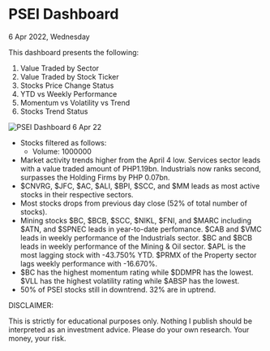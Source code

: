 # PSEI Dashboard
6 Apr 2022, Wednesday

This dashboard presents the following:
1. Value Traded by Sector
2. Value Traded by Stock Ticker
3. Stocks Price Change Status
4. YTD vs Weekly Performance
5. Momentum vs Volatility vs Trend
6. Stocks Trend Status

![PSEI Dashboard 6 Apr 22](https://user-images.githubusercontent.com/103119533/162154267-7839030d-58d6-4663-881c-2d135c29e60c.PNG)


- Stocks filtered as follows:
  - Volume: 1000000
- Market activity trends higher from the April 4 low. Services sector leads with a value traded amount of PHP1.19bn. Industrials now ranks second, surpasses the Holding Firms by PHP 0.07bn.
- $CNVRG, $JFC, $AC, $ALI, $BPI, $SCC, and $MM leads as most active stocks in their respective sectors.
- Most stocks drops from previous day close (52% of total number of stocks). 
- Mining stocks $BC, $BCB, $SCC, $NIKL, $FNI, and $MARC including $ATN, and $SPNEC leads in year-to-date perfomance. $CAB and $VMC leads in weekly performance of the Industrials sector. $BC and $BCB leads in weekly performance of the Mining & Oil sector. $APL is the most lagging stock with -43.750% YTD. $PRMX of the Property sector lags weekly performance with -16.670%.
- $BC has the highest momentum rating while $DDMPR has the lowest. $VLL has the highest volatility rating while $ABSP has the lowest. 
- 50% of PSEI stocks still in downtrend. 32% are in uptrend.

DISCLAIMER:

This is strictly for educational purposes only. Nothing I publish should be interpreted as an investment advice. Please do your own research. Your money, your risk.
